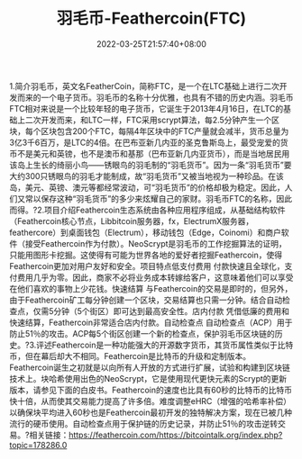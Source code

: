 ﻿---
weight: 
title: "羽毛币-Feathercoin(FTC)"
description: "羽毛币，英文名FeatherCoin，简称FTC，是一个在LTC基础上进行二次开发而来的一个电子货币"
date: 2022-03-25T21:57:40+08:00
lastmod: 2022-03-25T16:45:40+08:00
draft: false
authors: ["Metabd"]
featuredImage: "yumaobi-feathercoinftc.webp"
link: ""
tags: ["数字代币","羽毛币-Feathercoin(FTC)"]
categories: ["navigation"]
navigation: ["数字代币"]
lightgallery: true
toc: true
pinned: false
recommend: false
recommend1: false
---
1.简介羽毛币，英文名FeatherCoin，简称FTC，是一个在LTC基础上进行二次开发而来的一个电子货币。羽毛币的名称十分优雅，也具有不错的历史内涵。羽毛币FTC相对来说是一个比较年轻的电子货币，它诞生于2013年4月16日，在LTC的基础上二次开发而来，和LTC一样，FTC采用scrypt算法，每2.5分钟产生一个区块，每个区块包含200个FTC，每隔4年区块中的FTC产量就会减半，货币总量为3亿3千6百万，是LTC的4倍。在巴布亚新几内亚的圣克鲁斯岛上，最受宠爱的货币不是美元和英镑，也不是澳币和基那（巴布亚新几内亚货币），而是当地居民用该岛上生长的绮丽小鸟——锈眼鸟的羽毛制的“羽毛货币”。因为一条“羽毛货币”要大约300只锈眼鸟的羽毛才能制成，故“羽毛货币”又被当地视为一种珍品。在该岛，美元、英镑、澳元等都经常波动，可“羽毛货币”的价格却极为稳定。因此，人们又常以保存这种“羽毛货币”的多少来炫耀自己的家财。羽毛币FTC的名称，因此而得。?2.项目介绍Feathercoin生态系统由各种应用程序组成，从基础结构软件（Feathercoin核心节点，Libbitcoin服务器，fx，ElectrumX服务器，feathercore）到桌面钱包（Electrum），移动钱包（Edge，Coinomi）和商户软件（接受Feathercoin作为付款）。NeoScrypt是羽毛币的工作挖掘算法的证明，只能用图形卡挖掘。这使得有可能为世界各地的爱好者挖掘Feathercoin，使得Feathercoin更加对用户友好和安全。项目特点低支付费用
付款快速且全球化，支付费用几乎为零。因此，商家不必将业务成本转嫁给客户，这意味着他们可以享受在他们喜欢的事物上少花钱。快速结算
与Feathercoin的交易是即时的，但另外，由于Feathercoin矿工每分钟创建一个区块，交易结算也只需一分钟。结合自动检查点，仅需5分钟（5个街区）即可达到最高安全性。店内付款
凭借低廉的费用和快速结算，Feathercoin非常适合店内付款。自动检查点
自动检查点（ACP）用于防止51％的攻击。ACP每5个街区创建一个新的检查点，保护羽毛币区块链的历史。?3.评述Feathercoin是一种功能强大的开源数字货币，其货币属性类似于比特币，但在幕后却大不相同。Feathercoin是比特币的升级和定制版本。Feathercoin诞生之初就是以向所有人开放的方式进行扩展，试验和构建到区块链技术上。块哈希使用出色的NeoScrypt，它是使用现代更快元素的Scrypt的更新版本，请参见下面的白皮书。Feathercoin的速度也比具有60秒的比特币的比特币快十倍，从而使其交易能力提高了许多倍。难度调整eHRC（增强的哈希率补偿）以确保块平均进入60秒也是Feathercoin最初开发的独特解决方案，现在已被几种流行的硬币使用。自动检查点用于保护链的历史记录，并防止51％的攻击逆转交易。?相关链接：https://feathercoin.com/https://bitcointalk.org/index.php?topic=178286.0
